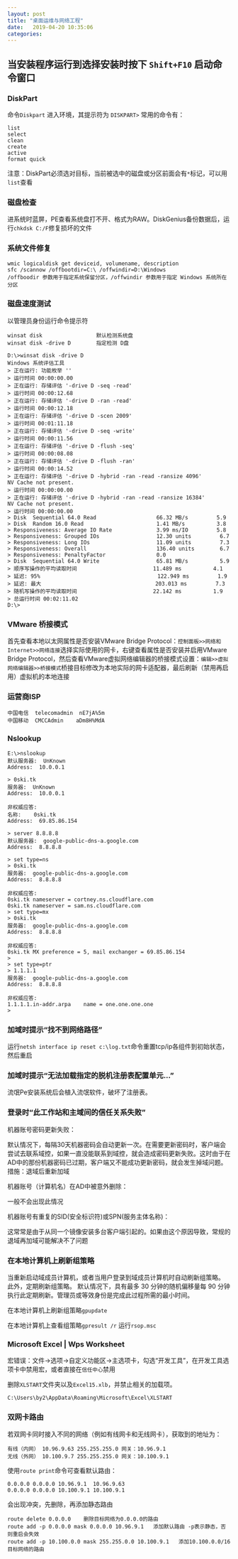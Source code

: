 ```yaml
---
layout: post
title: "桌面运维与网络工程" 
date:   2019-04-20 10:35:06
categories: 
---
```


<!-- more -->

## 当安装程序运行到选择安装时按下 `Shift+F10` 启动命令窗口

### DiskPart
命令`Diskpart` 进入环境，其提示符为 `DISKPART>`
常用的命令有：
```
list
select
clean
create
active
format quick
```
注意：DiskPart必须选对目标，当前被选中的磁盘或分区前面会有`*`标记，可以用`list`查看

### 磁盘检查 

进系统时蓝屏，PE查看系统盘打不开、格式为RAW。DiskGenius备份数据后，运行`chkdsk C:/F`修复损坏的文件

### 系统文件修复

```
wmic logicaldisk get deviceid, volumename, description
sfc /scannow /offbootdir=C:\ /offwindir=D:\Windows
/offboodir 参数用于指定系统保留分区，/offwindir 参数用于指定 Windows 系统所在分区
```

### 磁盘速度测试

以管理员身份运行命令提示符
```
winsat disk                 默认检测系统盘
winsat disk -drive D        指定检测 D盘
```
```
D:\>winsat disk -drive D
Windows 系统评估工具
> 正在运行: 功能枚举 ''
> 运行时间 00:00:00.00
> 正在运行: 存储评估 '-drive D -seq -read'
> 运行时间 00:00:12.68
> 正在运行: 存储评估 '-drive D -ran -read'
> 运行时间 00:00:12.18
> 正在运行: 存储评估 '-drive D -scen 2009'
> 运行时间 00:01:11.18
> 正在运行: 存储评估 '-drive D -seq -write'
> 运行时间 00:00:11.56
> 正在运行: 存储评估 '-drive D -flush -seq'
> 运行时间 00:00:08.08
> 正在运行: 存储评估 '-drive D -flush -ran'
> 运行时间 00:00:14.52
> 正在运行: 存储评估 '-drive D -hybrid -ran -read -ransize 4096'
NV Cache not present.
> 运行时间 00:00:00.00
> 正在运行: 存储评估 '-drive D -hybrid -ran -read -ransize 16384'
NV Cache not present.
> 运行时间 00:00:00.00
> Disk  Sequential 64.0 Read                   66.32 MB/s         5.9
> Disk  Random 16.0 Read                       1.41 MB/s          3.8
> Responsiveness: Average IO Rate              3.99 ms/IO         5.8
> Responsiveness: Grouped IOs                  12.30 units         6.7
> Responsiveness: Long IOs                     11.09 units         7.3
> Responsiveness: Overall                      136.40 units        6.7
> Responsiveness: PenaltyFactor                0.0
> Disk  Sequential 64.0 Write                  65.81 MB/s          5.9
> 顺序写操作的平均读取时间                        11.489 ms          4.1
> 延迟: 95%                                     122.949 ms         1.9
> 延迟: 最大                                    203.013 ms         7.3
> 随机写操作的平均读取时间                        22.142 ms          1.9
> 总运行时间 00:02:11.02
D:\>
```

### VMware 桥接模式

首先查看本地以太网属性是否安装VMware Bridge Protocol：`控制面板>>网络和Internet>>网络连接`选择实际使用的网卡，右键查看属性是否安装并启用VMware Bridge Protocol，然后查看VMware虚拟网络编辑器的桥接模式设置：`编辑>>虚拟网络编辑器>>桥接模式`桥接目标修改为本地实际的网卡适配器，最后刷新（禁用再启用）虚拟机的本地连接

### 运营商ISP

```
中国电信  telecomadmin  nE7jA%5m
中国移动  CMCCAdmin    aDm8H%MdA
```

### Nslookup
```
E:\>nslookup
默认服务器:  UnKnown
Address:  10.0.0.1

> 0ski.tk
服务器:  UnKnown
Address:  10.0.0.1

非权威应答:
名称:    0ski.tk
Address:  69.85.86.154

> server 8.8.8.8
默认服务器:  google-public-dns-a.google.com
Address:  8.8.8.8

> set type=ns
> 0ski.tk
服务器:  google-public-dns-a.google.com
Address:  8.8.8.8

非权威应答:
0ski.tk nameserver = cortney.ns.cloudflare.com
0ski.tk nameserver = sam.ns.cloudflare.com
> set type=mx
> 0ski.tk
服务器:  google-public-dns-a.google.com
Address:  8.8.8.8

非权威应答:
0ski.tk MX preference = 5, mail exchanger = 69.85.86.154
>
> set type=ptr
> 1.1.1.1
服务器:  google-public-dns-a.google.com
Address:  8.8.8.8

非权威应答:
1.1.1.1.in-addr.arpa    name = one.one.one.one
>
```

### 加域时提示“找不到网络路径”

运行`netsh interface ip reset c:\log.txt`命令重置tcp/ip各组件到初始状态，然后重启

### 加域时提示“无法加载指定的脱机注册表配置单元...”

流氓Pe安装系统后会植入流氓软件，破坏了注册表。

### 登录时“此工作站和主域间的信任关系失败”

机器账号密码更新失败：

默认情况下，每隔30天机器密码会自动更新一次。在需要更新密码时，客户端会尝试去联系域控，如果一直没能联系到域控，就会造成密码更新失败。这时由于在AD中的那份机器密码已过期，客户端又不能成功更新密码，就会发生掉域问题。措施：退域后重新加域

机器账号（计算机名）在AD中被意外删除：

一般不会出现此情况

机器账号有重复的SID(安全标识符)或SPN(服务主体名称)：

这常常是由于从同一个镜像安装多台客户端引起的。如果由这个原因导致，常规的退域再加域可能解决不了问题

### 在本地计算机上刷新组策略

当重新启动域成员计算机，或者当用户登录到域成员计算机时自动刷新组策略。 此外，定期刷新组策略。 默认情况下，具有最多 30 分钟的随机偏移量每 90 分钟执行此定期刷新。管理员或等效身份是完成此过程所需的最小时间。

在本地计算机上刷新组策略`gpupdate`

在本地计算机上查看组策略`gpresult /r` 运行`rsop.msc`


### Microsoft Excel | Wps Worksheet

宏错误：文件->选项->自定义功能区->主选项卡，勾选“开发工具”，在开发工具选项卡中禁用宏，或者直接在`信任中心`禁用
      

删除`XLSTART`文件夹以及`Excel15.xlb`，并禁止相关的加载项。
```
C:\Users\by2\AppData\Roaming\Microsoft\Excel\XLSTART
```

### 双网卡路由
若双网卡同时接入不同的网络（例如有线网卡和无线网卡），获取到的地址为：
```
有线（内网） 10.96.9.63 255.255.255.0 网关：10.96.9.1
无线（外网） 10.100.9.7 255.255.255.0 网关：10.100.9.1
```
使用`route print`命令可查看默认路由：
```
0.0.0.0 0.0.0.0 10.96.9.1  10.96.9.63
0.0.0.0 0.0.0.0 10.100.9.1 10.100.9.1
```
会出现冲突，先删除，再添加静态路由
```
route delete 0.0.0.0    删除目标网络为0.0.0.0的路由
route add -p 0.0.0.0 mask 0.0.0.0 10.96.9.1   添加默认路由 -p表示静态，否则重启会失效
route add -p 10.100.0.0 mask 255.255.0.0 10.100.9.1   添加10.100.0.0/16目标网络的路由
```


